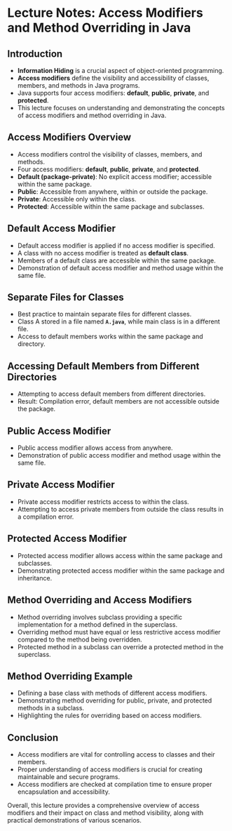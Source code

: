 # **Lecture Notes: Access Modifiers and Method Overriding in Java**

## **Introduction**

- **Information Hiding** is a crucial aspect of object-oriented programming.
- **Access modifiers** define the visibility and accessibility of classes, members, and methods in Java programs.
- Java supports four access modifiers: **default**, **public**, **private**, and **protected**.
- This lecture focuses on understanding and demonstrating the concepts of access modifiers and method overriding in Java.

## **Access Modifiers Overview**

- Access modifiers control the visibility of classes, members, and methods.
- Four access modifiers: **default**, **public**, **private**, and **protected**.
- **Default (package-private)**: No explicit access modifier; accessible within the same package.
- **Public**: Accessible from anywhere, within or outside the package.
- **Private**: Accessible only within the class.
- **Protected**: Accessible within the same package and subclasses.

## **Default Access Modifier**

- Default access modifier is applied if no access modifier is specified.
- A class with no access modifier is treated as **default class**.
- Members of a default class are accessible within the same package.
- Demonstration of default access modifier and method usage within the same file.

## **Separate Files for Classes**

- Best practice to maintain separate files for different classes.
- Class A stored in a file named **`A.java`**, while main class is in a different file.
- Access to default members works within the same package and directory.

## **Accessing Default Members from Different Directories**

- Attempting to access default members from different directories.
- Result: Compilation error, default members are not accessible outside the package.

## **Public Access Modifier**

- Public access modifier allows access from anywhere.
- Demonstration of public access modifier and method usage within the same file.

## **Private Access Modifier**

- Private access modifier restricts access to within the class.
- Attempting to access private members from outside the class results in a compilation error.

## **Protected Access Modifier**

- Protected access modifier allows access within the same package and subclasses.
- Demonstrating protected access modifier within the same package and inheritance.

## **Method Overriding and Access Modifiers**

- Method overriding involves subclass providing a specific implementation for a method defined in the superclass.
- Overriding method must have equal or less restrictive access modifier compared to the method being overridden.
- Protected method in a subclass can override a protected method in the superclass.

## **Method Overriding Example**

- Defining a base class with methods of different access modifiers.
- Demonstrating method overriding for public, private, and protected methods in a subclass.
- Highlighting the rules for overriding based on access modifiers.

## **Conclusion**

- Access modifiers are vital for controlling access to classes and their members.
- Proper understanding of access modifiers is crucial for creating maintainable and secure programs.
- Access modifiers are checked at compilation time to ensure proper encapsulation and accessibility.

Overall, this lecture provides a comprehensive overview of access modifiers and their impact on class and method visibility, along with practical demonstrations of various scenarios.